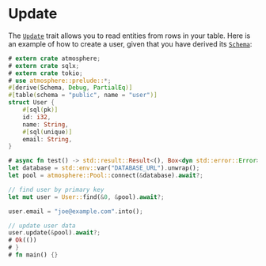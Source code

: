# Update

The [`Update`] trait allows you to read entities from rows in your table. Here is
an example of how to create a user, given that you have derived its [`Schema`]:

```rust
# extern crate atmosphere;
# extern crate sqlx;
# extern crate tokio;
# use atmosphere::prelude::*;
#[derive(Schema, Debug, PartialEq)]
#[table(schema = "public", name = "user")]
struct User {
    #[sql(pk)]
    id: i32,
    name: String,
    #[sql(unique)]
    email: String,
}

# async fn test() -> std::result::Result<(), Box<dyn std::error::Error>> {
let database = std::env::var("DATABASE_URL").unwrap();
let pool = atmosphere::Pool::connect(&database).await?;

// find user by primary key
let mut user = User::find(&0, &pool).await?;

user.email = "joe@example.com".into();

// update user data
user.update(&pool).await?;
# Ok(())
# }
# fn main() {}
```

[`Schema`]: https://docs.rs/atmosphere/latest/atmosphere/derive.Schema.html
[`Update`]: https://docs.rs/atmosphere/latest/atmosphere/trait.Update.html

